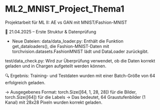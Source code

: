 # ML2_MNIST_Project_Thema1
Projektarbeit für ML II: AE vs GAN mit MNIST/Fashion-MNIST




📅 21.04.2025 – Erste Struktur & Datenprüfung

* Neue Dateien:
data/data_loader.py:
Enthält die Funktion get_dataloaders(), die Fashion-MNIST-Daten mit torchvision.datasets.FashionMNIST lädt und DataLoader zurückgibt.

test/data_check.py:
Wird zur Überprüfung verwendet, ob die Daten korrekt geladen und in Chargen aufgeteilt werden können.

🔍 Ergebnis:
Training- und Testdaten wurden mit einer Batch-Größe von 64 erfolgreich geladen.

-> Ausgegebenes Format:
torch.Size([64, 1, 28, 28]) für die Bilder,
torch.Size([64]) für die Labels
→ Das bedeutet, 64 Graustufenbilder (1 Kanal) mit 28x28 Pixeln wurden korrekt geladen.




